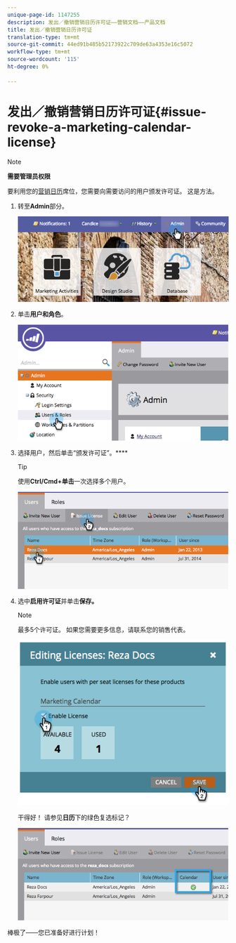 ```yaml
---
unique-page-id: 1147255
description: 发出／撤销营销日历许可证——营销文档——产品文档
title: 发出／撤销营销日历许可证
translation-type: tm+mt
source-git-commit: 44ed91b485b52173922c709de63a4353e16c5072
workflow-type: tm+mt
source-wordcount: '115'
ht-degree: 0%

---
```



# 发出／撤销营销日历许可证{#issue-revoke-a-marketing-calendar-license}

>[!NOTE]
>
>**需要管理员权限**

要利用您的[营销日历](http://docs.marketo.com/display/docs/marketing+calendar)席位，您需要向需要访问的用户颁发许可证。 这是方法。

1. 转至&#x200B;**Admin**&#x200B;部分。

   ![](assets/adminhand.png)

1. 单击&#x200B;**用户和角色**。

   ![](assets/2.png)

1. 选择用户，然后单击“颁发许可证”。****

   >[!TIP]
   >
   >使用&#x200B;**Ctrl/Cmd+单击**&#x200B;一次选择多个用户。

   ![](assets/3.png)

1. 选中&#x200B;**启用许可证**&#x200B;并单击&#x200B;**保存。**

   >[!NOTE]
   >
   >最多5个许可证。 如果您需要更多信息，请联系您的销售代表。

   ![](assets/4.png)

   干得好！ 请参见&#x200B;**日历**&#x200B;下的绿色复选标记？

   ![](assets/5.png)

棒极了——您已准备好进行计划！
